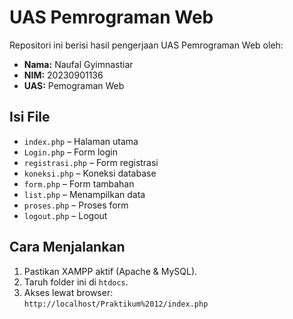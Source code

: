 # UAS Pemrograman Web

Repositori ini berisi hasil pengerjaan UAS Pemrograman Web oleh:

- **Nama:** Naufal Gyimnastiar  
- **NIM:** 20230901136  
- **UAS:** Pemograman Web

## Isi File

- `index.php` – Halaman utama
- `Login.php` – Form login
- `registrasi.php` – Form registrasi
- `koneksi.php` – Koneksi database
- `form.php` – Form tambahan
- `list.php` – Menampilkan data
- `proses.php` – Proses form
- `logout.php` – Logout

## Cara Menjalankan

1. Pastikan XAMPP aktif (Apache & MySQL).
2. Taruh folder ini di `htdocs`.
3. Akses lewat browser:  
   `http://localhost/Praktikum%2012/index.php`

